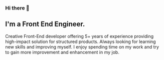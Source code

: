 ### Hi there 👋


## I'm a Front End Engineer.

Creative Front-End developer offering 5+ years of experience providing high-impact solution for structured products. Always looking for learning new skills and improving myself. I enjoy spending time on my work and try to gain more improvement and enhancement in my job.

